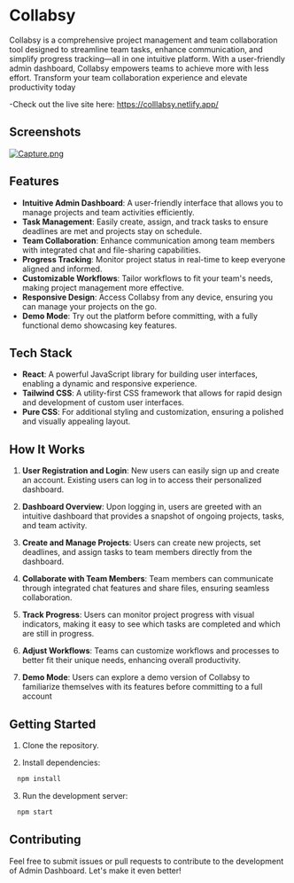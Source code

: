 
# Collabsy

Collabsy is a comprehensive project management and team collaboration tool designed to streamline team tasks, enhance communication, and simplify progress tracking—all in one intuitive platform. With a user-friendly admin dashboard, Collabsy empowers teams to achieve more with less effort. Transform your team collaboration experience and elevate productivity today

-Check out the live site here: https://colllabsy.netlify.app/



## Screenshots

[![Capture.png](https://i.postimg.cc/3rS7fmQg/Capture.png)](https://postimg.cc/3WvPdyRR)


## Features

- **Intuitive Admin Dashboard**: A user-friendly interface that allows you to manage projects and team activities efficiently.
- **Task Management**: Easily create, assign, and track tasks to ensure deadlines are met and projects stay on schedule.
- **Team Collaboration**: Enhance communication among team members with integrated chat and file-sharing capabilities.
- **Progress Tracking**: Monitor project status in real-time to keep everyone aligned and informed.
- **Customizable Workflows**: Tailor workflows to fit your team's needs, making project management more effective.
- **Responsive Design**: Access Collabsy from any device, ensuring you can manage your projects on the go.
- **Demo Mode**: Try out the platform before committing, with a fully functional demo showcasing key features.
## Tech Stack

- **React**: A powerful JavaScript library for building user interfaces, enabling a dynamic and responsive experience.
- **Tailwind CSS**: A utility-first CSS framework that allows for rapid design and development of custom user interfaces.
- **Pure CSS**: For additional styling and customization, ensuring a polished and visually appealing layout.
## How It Works

1. **User Registration and Login**: New users can easily sign up and create an account. Existing users can log in to access their personalized dashboard.

2. **Dashboard Overview**: Upon logging in, users are greeted with an intuitive dashboard that provides a snapshot of ongoing projects, tasks, and team activity.

3. **Create and Manage Projects**: Users can create new projects, set deadlines, and assign tasks to team members directly from the dashboard.

4. **Collaborate with Team Members**: Team members can communicate through integrated chat features and share files, ensuring seamless collaboration.

5. **Track Progress**: Users can monitor project progress with visual indicators, making it easy to see which tasks are completed and which are still in progress.

6. **Adjust Workflows**: Teams can customize workflows and processes to better fit their unique needs, enhancing overall productivity.

7. **Demo Mode**: Users can explore a demo version of Collabsy to familiarize themselves with its features before committing to a full account

## Getting Started

1. Clone the repository.

2. Install dependencies:

```bash
  npm install
```

3. Run the development server:

```bash
  npm start
```    
## Contributing

Feel free to submit issues or pull requests to contribute to the development of Admin Dashboard. Let's make it even better!

